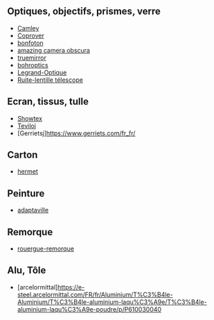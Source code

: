 


## Optiques, objectifs, prismes, verre

- [Camley](www.camleyphotographic.com/)
- [Coprover](https://www.coprover.fr/)
- [bonfoton](https://bonfoton.com/products/bonfoton-camera-obscura-lens)
- [amazing camera obscura](http://www.amazingcameraobscura.co.uk/shop.htm)
- [truemirror](https://store.truemirror.com/collections/all?page=1)
- [bohroptics](http://bohroptics.com/en)
- [Legrand-Optique](https://www.legrand-optique.fr/)
- [Ruite-lentille télescope](https://fr.aliexpress.com/item/1005002190102811.html?spm=a2g0o.detail.0.0.2d479afap0N1mr&gps-id=pcDetailBottomMoreThisSeller&scm=1007.13339.291025.0&scm_id=1007.13339.291025.0&scm-url=1007.13339.291025.0&pvid=c004bdfa-6fef-41d8-8f57-e2034b013e8c&_t=gps-id%3ApcDetailBottomMoreThisSeller%2Cscm-url%3A1007.13339.291025.0%2Cpvid%3Ac004bdfa-6fef-41d8-8f57-e2034b013e8c%2Ctpp_buckets%3A668%232846%238111%231996&pdp_npi=3%40dis%21EUR%211027.86%21853.12%21%21%21%21%21%40211b617a16844312017066132ecb6d%2112000019000674990%21rec%21FR%21&gatewayAdapt=glo2fra)


## Ecran, tissus, tulle
- [Showtex](https://www.showtex.com/fr/produits/ecrans-de-projection?page=1)
- [Teviloj](https://www.azur-scenic.com/produit/retro-translucide-depoli/)
- [Gerrietsj]https://www.gerriets.com/fr_fr/

## Carton
- [hermet](https://www.hermet.fr/)

## Peinture
- [adaptaville](https://www.adaptaville.fr/peinture-anti-chaleur-toit)

## Remorque
- [rouergue-remorque](https://www.rouergue-remorque.com/remorque/remorque-bw-tiny-house-ch-600-2/)

## Alu, Tôle
- [arcelormittal]https://e-steel.arcelormittal.com/FR/fr/Aluminium/T%C3%B4le-Aluminium/T%C3%B4le-aluminium-laqu%C3%A9e/T%C3%B4le-aluminium-laqu%C3%A9e-poudre/p/P610030040
